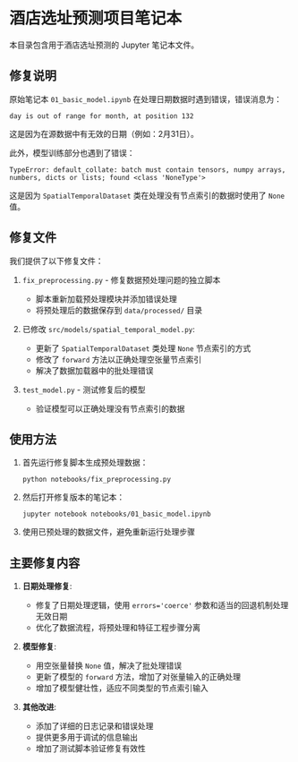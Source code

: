 # 酒店选址预测项目笔记本

本目录包含用于酒店选址预测的 Jupyter 笔记本文件。

## 修复说明

原始笔记本 `01_basic_model.ipynb` 在处理日期数据时遇到错误，错误消息为：
```
day is out of range for month, at position 132
```

这是因为在源数据中有无效的日期（例如：2月31日）。

此外，模型训练部分也遇到了错误：
```
TypeError: default_collate: batch must contain tensors, numpy arrays, numbers, dicts or lists; found <class 'NoneType'>
```

这是因为 `SpatialTemporalDataset` 类在处理没有节点索引的数据时使用了 `None` 值。

## 修复文件

我们提供了以下修复文件：

1. `fix_preprocessing.py` - 修复数据预处理问题的独立脚本
    - 脚本重新加载预处理模块并添加错误处理
    - 将预处理后的数据保存到 `data/processed/` 目录

2. 已修改 `src/models/spatial_temporal_model.py`:
    - 更新了 `SpatialTemporalDataset` 类处理 `None` 节点索引的方式
    - 修改了 `forward` 方法以正确处理空张量节点索引
    - 解决了数据加载器中的批处理错误

3. `test_model.py` - 测试修复后的模型
    - 验证模型可以正确处理没有节点索引的数据

## 使用方法

1. 首先运行修复脚本生成预处理数据：
   ```
   python notebooks/fix_preprocessing.py
   ```

2. 然后打开修复版本的笔记本：
   ```
   jupyter notebook notebooks/01_basic_model.ipynb
   ```

3. 使用已预处理的数据文件，避免重新运行处理步骤

## 主要修复内容

1. **日期处理修复**:
   - 修复了日期处理逻辑，使用 `errors='coerce'` 参数和适当的回退机制处理无效日期
   - 优化了数据流程，将预处理和特征工程步骤分离

2. **模型修复**:
   - 用空张量替换 `None` 值，解决了批处理错误
   - 更新了模型的 `forward` 方法，增加了对张量输入的正确处理
   - 增加了模型健壮性，适应不同类型的节点索引输入

3. **其他改进**:
   - 添加了详细的日志记录和错误处理
   - 提供更多用于调试的信息输出
   - 增加了测试脚本验证修复有效性 